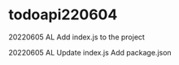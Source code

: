 # todoapi220604

20220605 AL Add index.js to the project

20220605 AL Update index.js
            Add package.json
